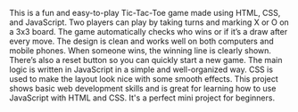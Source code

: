 This is a fun and easy-to-play Tic-Tac-Toe game made using HTML, CSS, and JavaScript. Two players can play by taking turns and marking X or O on a 3x3 board. The game automatically checks who wins or if it’s a draw after every move. The design is clean and works well on both computers and mobile phones. When someone wins, the winning line is clearly shown. There’s also a reset button so you can quickly start a new game. The main logic is written in JavaScript in a simple and well-organized way. CSS is used to make the layout look nice with some smooth effects. This project shows basic web development skills and is great for learning how to use JavaScript with HTML and CSS. It's a perfect mini project for beginners.
